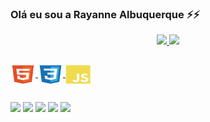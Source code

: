 ### Olá eu sou a Rayanne Albuquerque ⚡⚡

<div align="center">
  <a href="https://github.com/rayoalbuqrq">
  <img height="180em" src="https://github-readme-stats.vercel.app/api?username=rayoalbuqrq&show_icons=true&theme=tokyonight&include_all_commits=true&count_private=true"/>
  <img height="180em" src="https://github-readme-stats.vercel.app/api/top-langs/?username=rayoalbuqrq&layout=compact&langs_count=7&theme=tokyonight"/>
</div>

  ##
  
  
   <img align="center" alt="Rayo-HTML" height="30" width="40" src="https://raw.githubusercontent.com/devicons/devicon/master/icons/html5/html5-original.svg">
   <img align="center" alt="Rayo-CSS" height="30" width="40" src="https://raw.githubusercontent.com/devicons/devicon/master/icons/css3/css3-original.svg">
   <img align="center" alt="Rayo-Js" height="30" width="40" src="https://raw.githubusercontent.com/devicons/devicon/master/icons/javascript/javascript-plain.svg">
            
          
  ##
  
  <a href="https://instagram.com/rayoalbuqrq" target="_blank"><img src="https://img.shields.io/badge/-Instagram-%23E4405F?style=for-the-badge&logo=instagram&logoColor=white" target="_blank"></a>
   <a href="https://www.linkedin.com/in/rayanne-albuquerque2512" target="_blank"><img src="https://img.shields.io/badge/-LinkedIn-%230077B5?style=for-the-badge&logo=linkedin&logoColor=white" target="_blank"></a> 
  <a href = "mailto:rayanne.albuqrq@gmail.com"><img src="https://img.shields.io/badge/-Gmail-%23333?style=for-the-badge&logo=gmail&logoColor=white" target="_blank"></a>
   <a href="https://t.me/rayoalbuqrq" target="_blank"><img src="https://img.shields.io/badge/Telegram-2CA5E0?style=for-the-badge&logo=telegram&logoColor=white" target="_blank"></a> 
   <a href="https://twitter.com/rayocode" target="_blank"><img src="https://img.shields.io/badge/Twitter-1DA1F2?style=for-the-badge&logo=twitter&logoColor=white"></a> 
